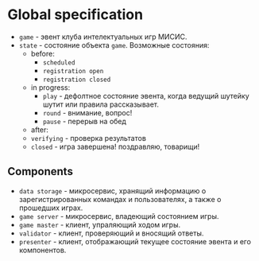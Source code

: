 # Global specification

- `game` - эвент клуба интелектуальных игр МИСИС.
- `state` - состояние объекта `game`.
  Возможные состояния:
  - before:
    - `scheduled`
    - `registration open`
    - `registration closed`
  - in progress:
    - `play` - дефолтное состояние эвента, когда ведущий шутейку шутит или правила рассказывает.
    - `round` - внимание, вопрос!
    - `pause` - перерыв на обед
  - after:
  - `verifying` - проверка результатов
  - `closed` - игра завершена! поздравляю, товарищи!

## Components

- `data storage` - микросервис, хранящий информацию о зарегистрированных командах и пользователях, а также о прошедших играх.
- `game server` - микросервис, владеющий состоянием игры.
- `game master` - клиент, упраляющий ходом игры.
- `validator` - клиент, проверяющий и вносящий ответы.
- `presenter` - клиент, отображающий текущее состояние эвента и его компонентов.
